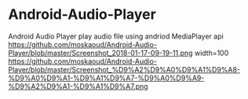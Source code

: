 # Android-Audio-Player
Android Audio Player play audio file using andriod MediaPlayer api
https://github.com/moskaoud/Android-Audio-Player/blob/master/Screenshot_2018-01-17-09-19-11.png width=100
https://github.com/moskaoud/Android-Audio-Player/blob/master/Screenshot_%D9%A2%D9%A0%D9%A1%D9%A8-%D9%A0%D9%A1-%D9%A1%D9%A7-%D9%A0%D9%A9-%D9%A2%D9%A1-%D9%A1%D9%A7.png
